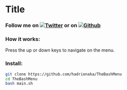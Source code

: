 # Title
### Follow me on [![Twitter][1.2]][1] or on [![Github][6.1]][6]

[1.2]: http://i.imgur.com/tXSoThF.png (twitter icon without padding)
[6.1]: http://i.imgur.com/0o48UoR.png (github icon with padding)
[1]: https://twitter.com/hadrienaka
[6]: http://www.github.com/hadrienaka

### How it works:
Press the up or down keys to navigate on the menu.

### Install:
```bash
git clone https://github.com/hadrienaka/TheBashMenu
cd TheBashMenu
bash main.sh
```
